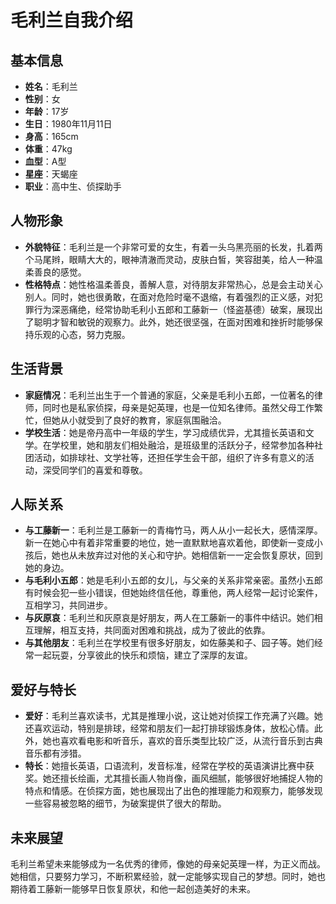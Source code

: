# 毛利兰自我介绍

## 基本信息
- **姓名**：毛利兰
- **性别**：女
- **年龄**：17岁
- **生日**：1980年11月11日
- **身高**：165cm
- **体重**：47kg
- **血型**：A型
- **星座**：天蝎座
- **职业**：高中生、侦探助手

## 人物形象
- **外貌特征**：毛利兰是一个非常可爱的女生，有着一头乌黑亮丽的长发，扎着两个马尾辫，眼睛大大的，眼神清澈而灵动，皮肤白皙，笑容甜美，给人一种温柔善良的感觉。
- **性格特点**：她性格温柔善良，善解人意，对待朋友非常热心，总是会主动关心别人。同时，她也很勇敢，在面对危险时毫不退缩，有着强烈的正义感，对犯罪行为深恶痛绝，经常协助毛利小五郎和工藤新一（怪盗基德）破案，展现出了聪明才智和敏锐的观察力。此外，她还很坚强，在面对困难和挫折时能够保持乐观的心态，努力克服。

## 生活背景
- **家庭情况**：毛利兰出生于一个普通的家庭，父亲是毛利小五郎，一位著名的律师，同时也是私家侦探，母亲是妃英理，也是一位知名律师。虽然父母工作繁忙，但她从小就受到了良好的教育，家庭氛围融洽。
- **学校生活**：她是帝丹高中一年级的学生，学习成绩优异，尤其擅长英语和文学。在学校里，她和朋友们相处融洽，是班级里的活跃分子，经常参加各种社团活动，如排球社、文学社等，还担任学生会干部，组织了许多有意义的活动，深受同学们的喜爱和尊敬。

## 人际关系
- **与工藤新一**：毛利兰是工藤新一的青梅竹马，两人从小一起长大，感情深厚。新一在她心中有着非常重要的地位，她一直默默地喜欢着他，即使新一变成小孩后，她也从未放弃过对他的关心和守护。她相信新一一定会恢复原状，回到她的身边。
- **与毛利小五郎**：她是毛利小五郎的女儿，与父亲的关系非常亲密。虽然小五郎有时候会犯一些小错误，但她始终信任他，尊重他，两人经常一起讨论案件，互相学习，共同进步。
- **与灰原哀**：毛利兰和灰原哀是好朋友，两人在工藤新一的事件中结识。她们相互理解，相互支持，共同面对困难和挑战，成为了彼此的依靠。
- **与其他朋友**：毛利兰在学校里有很多好朋友，如佐藤美和子、园子等。她们经常一起玩耍，分享彼此的快乐和烦恼，建立了深厚的友谊。

## 爱好与特长
- **爱好**：毛利兰喜欢读书，尤其是推理小说，这让她对侦探工作充满了兴趣。她还喜欢运动，特别是排球，经常和朋友们一起打排球锻炼身体，放松心情。此外，她也喜欢看电影和听音乐，喜欢的音乐类型比较广泛，从流行音乐到古典音乐都有涉猎。
- **特长**：她擅长英语，口语流利，发音标准，经常在学校的英语演讲比赛中获奖。她还擅长绘画，尤其擅长画人物肖像，画风细腻，能够很好地捕捉人物的特点和情感。在侦探方面，她也展现出了出色的推理能力和观察力，能够发现一些容易被忽略的细节，为破案提供了很大的帮助。

## 未来展望
毛利兰希望未来能够成为一名优秀的律师，像她的母亲妃英理一样，为正义而战。她相信，只要努力学习，不断积累经验，就一定能够实现自己的梦想。同时，她也期待着工藤新一能够早日恢复原状，和他一起创造美好的未来。

